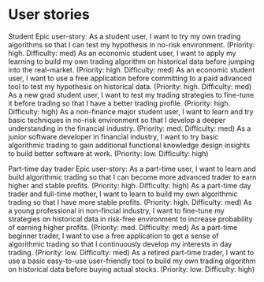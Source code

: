 # User stories

Student 
	Epic user-story: As a student user, I want to try my own trading algorithms so that I can test my hypothesis in no-risk environment. (Priority: high. Difficulty: med)
		As an economic student user, I want to apply my learning to build my own trading algorithm on historical data before jumping into the real-market. (Priority: high. Difficulty: med)
		As an economic student user, I want to use a free application before committing to a paid advanced tool to test my hypothesis on historical data. (Priority: high. Difficulty: med)
		As a new grad student user, I want to test my trading strategies to fine-tune it before trading so that I have a better trading profile. (Priority: high. Difficulty: high)
		As a non-finance major student user, I want to learn and try basic techniques in no-risk environment so that I develop a deeper understanding in the financial industry. (Priority: med. Difficulty: med)
		As a junior software developer in financial industry, I want to try basic algorithmic trading to gain additional functional knowledge design insights to build better software at work. (Priority: low. Difficulty: high)

Part-time day trader
	Epic user-story: As a part-time user, I want to learn and build algorithmic trading so that I can become more advanced trader to earn higher and stable profits. (Priority: high. Difficulty: high)
		As a part-time day trader and full-time mother, I want to learn to build my own algorithmic trading so that I have more stable profits. (Priority: high. Difficulty: med)
		As a young professional in non-fincial industry, I want to fine-tune my strategies on historical data in risk-free environment to increase probability of earning higher profits. (Priority: med. Difficulty: med)
		As a part-time beginner trader, I want to use a free application to get a sense of algorithmic trading so that I continuously develop my interests in day trading. (Priority: low. Difficulty: med)
		As a retired part-time trader, I want to use a basic easy-to-use user-friendly tool to build my own trading algorithm on historical data before buying actual stocks. (Priority: low. Difficulty: high)